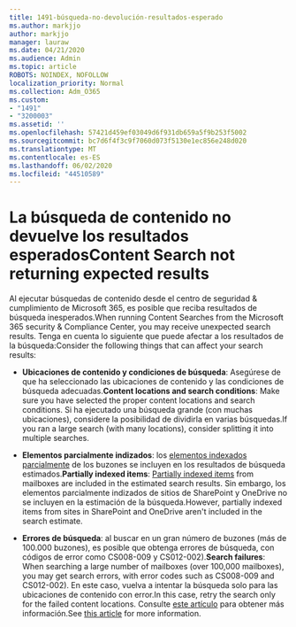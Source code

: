 ```yaml
---
title: 1491-búsqueda-no-devolución-resultados-esperado
ms.author: markjjo
author: markjjo
manager: lauraw
ms.date: 04/21/2020
ms.audience: Admin
ms.topic: article
ROBOTS: NOINDEX, NOFOLLOW
localization_priority: Normal
ms.collection: Adm_O365
ms.custom:
- "1491"
- "3200003"
ms.assetid: ''
ms.openlocfilehash: 57421d459ef03049d6f931db659a5f9b253f5002
ms.sourcegitcommit: bc7d6f4f3c9f7060d073f5130e1ec856e248d020
ms.translationtype: MT
ms.contentlocale: es-ES
ms.lasthandoff: 06/02/2020
ms.locfileid: "44510589"
---
```

# <a name="content-search-not-returning-expected-results"></a><span data-ttu-id="ada88-102">La búsqueda de contenido no devuelve los resultados esperados</span><span class="sxs-lookup"><span data-stu-id="ada88-102">Content Search not returning expected results</span></span>

<span data-ttu-id="ada88-103">Al ejecutar búsquedas de contenido desde el centro de seguridad & cumplimiento de Microsoft 365, es posible que reciba resultados de búsqueda inesperados.</span><span class="sxs-lookup"><span data-stu-id="ada88-103">When running Content Searches from the Microsoft 365 security & Compliance Center, you may receive unexpected search results.</span></span> <span data-ttu-id="ada88-104">Tenga en cuenta lo siguiente que puede afectar a los resultados de la búsqueda:</span><span class="sxs-lookup"><span data-stu-id="ada88-104">Consider the following things that can affect your search results:</span></span>

- <span data-ttu-id="ada88-105">**Ubicaciones de contenido y condiciones de búsqueda**: Asegúrese de que ha seleccionado las ubicaciones de contenido y las condiciones de búsqueda adecuadas.</span><span class="sxs-lookup"><span data-stu-id="ada88-105">**Content locations and search conditions**: Make sure you have selected the proper content locations and search conditions.</span></span> <span data-ttu-id="ada88-106">Si ha ejecutado una búsqueda grande (con muchas ubicaciones), considere la posibilidad de dividirla en varias búsquedas.</span><span class="sxs-lookup"><span data-stu-id="ada88-106">If you ran a large search (with many locations), consider splitting it into multiple searches.</span></span>

- <span data-ttu-id="ada88-107">**Elementos parcialmente indizados**: los [elementos indexados parcialmente](https://docs.microsoft.com/microsoft-365/compliance/partially-indexed-items-in-content-search) de los buzones se incluyen en los resultados de búsqueda estimados.</span><span class="sxs-lookup"><span data-stu-id="ada88-107">**Partially indexed items**:  [Partially indexed items](https://docs.microsoft.com/microsoft-365/compliance/partially-indexed-items-in-content-search) from mailboxes are included in the estimated search results.</span></span> <span data-ttu-id="ada88-108">Sin embargo, los elementos parcialmente indizados de sitios de SharePoint y OneDrive no se incluyen en la estimación de la búsqueda.</span><span class="sxs-lookup"><span data-stu-id="ada88-108">However, partially indexed items from sites in SharePoint and OneDrive aren't included in the search estimate.</span></span>

- <span data-ttu-id="ada88-109">**Errores de búsqueda**: al buscar en un gran número de buzones (más de 100.000 buzones), es posible que obtenga errores de búsqueda, con códigos de error como CS008-009 y CS012-002).</span><span class="sxs-lookup"><span data-stu-id="ada88-109">**Search failures**: When searching a large number of mailboxes (over 100,000 mailboxes), you may get search errors, with error codes such as CS008-009 and CS012-002).</span></span> <span data-ttu-id="ada88-110">En este caso, vuelva a intentar la búsqueda solo para las ubicaciones de contenido con error.</span><span class="sxs-lookup"><span data-stu-id="ada88-110">In this case, retry the search only for the failed content locations.</span></span> <span data-ttu-id="ada88-111">Consulte [este artículo](https://docs.microsoft.com/microsoft-365/compliance/retry-failed-content-search) para obtener más información.</span><span class="sxs-lookup"><span data-stu-id="ada88-111">See  [this article](https://docs.microsoft.com/microsoft-365/compliance/retry-failed-content-search) for more information.</span></span>
